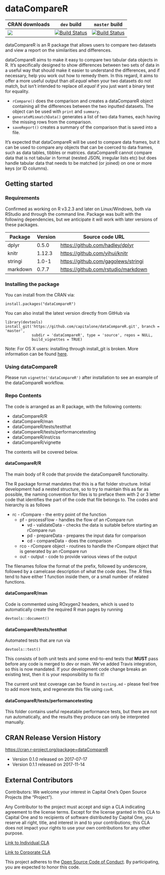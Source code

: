 # dataCompareR

|CRAN downloads|`dev` build|`master` build|
|------|-----|-----|
|[![](http://cranlogs.r-pkg.org/badges/dataCompareR)](http://cran.rstudio.com/web/packages/dataCompareR/index.html) |[![Build Status](https://travis-ci.org/capitalone/dataCompareR.svg?branch=dev)](https://travis-ci.org/capitalone/dataCompareR) | [![Build Status](https://travis-ci.org/capitalone/dataCompareR.svg?branch=master)](https://travis-ci.org/capitalone/dataCompareR)|


dataCompareR is an R package that allows users to compare two datasets and view a report on the similarities and differences. 

dataCompareR aims to make it easy to compare two tabular data objects in R. It’s specifically designed to show differences between two sets of data in a useful way that should make it easier to understand the differences, and if necessary, help you work out how to remedy them. In this regard, it aims to offer a more useful output than *all.equal* when your two datasets do not match, but isn’t intended to replace *all.equal* if you just want a binary test for equality.

- `rCompare()` does the comparison and creates a dataCompareR object containing all the differences between the two inputted datasets. The object can be used with `print` and `summary`.
- `generateMismatchData()` generates a list of two data frames, each having the missing rows from the comparison.
- `saveReport()` creates a summary of the comparison that is saved into a file.

It’s expected that dataCompareR will be used to compare data frames, but it can be used to compare any objects that can be coerced to data frames, such as data tables, tibbles or matrices. dataCompareR cannot compare data that is not tabular in format (nested JSON, irregular lists etc) but does handle tabular data that needs to be matched (or joined) on one or more keys (or ID columns).

## Getting started

### Requirements

Confirmed as working on R v3.2.3 and later on Linux/Windows, both via RStudio and through the command line.
Package was built with the following dependencies, but we anticipate it will work with later versions of these packages.

| Package|Version|Source code URL|
| ---|---|--- |
|dplyr|	0.5.0|	https://github.com/hadley/dplyr |
|knitr|	1.12.3|	https://github.com/yihui/knitr |
|stringi|	1.0-1|	https://github.com/gagolews/stringi |
|markdown|0.7.7|	https://github.com/rstudio/markdown |

### Installing the package

You can install from the CRAN via: 

```{r}
install.packages("dataCompareR")
```

You can also install the latest version directly from GitHub via


```{r}
library(devtools)
install_git('https://github.com/capitalone/dataCompareR.git', branch = 'master',
            subdir = 'dataCompareR', type = 'source', repos = NULL,
            build_vignettes = TRUE)
```

Note: For OS X users: installing through install_git is broken. More information can be found [here](https://github.com/ropensci/git2r/issues/331). 

### Using dataCompareR

Please run `vignette('dataCompareR')` after installation to see an example of the dataCompareR workflow.

### Repo Contents 

The code is arranged as an R package, with the following contents:

- dataCompareR/R
- dataCompareR/man
- dataCompareR/tests/testthat
- dataCompareR/tests/performancetesting
- dataCompareR/inst/css
- dataCompareR/vignette

The contents will be covered below.

#### dataCompareR/R

The main body of R code that provide the dataCompareR functionality.

The R package format mandates that this is a flat folder structure. Initial development had a nested structure, so to try to maintain this as far as possible, the naming convention for files is to preface them with 2 or 3 letter code that identifies the part of the code that file belongs to. The codes and hierarchy is as follows

- rc - rCompare - the entry point of the function
    - pf - processFlow - handles the flow of an rCompare run
        - vd - validateData - checks the data is suitable before starting an rCompare run
        - pd - prepareData - prepares the input data for comparison
        - cd - compareData - does the comparison
    - rco - rCompare object - routines to handle the rCompare object that is generated by an rCompare run
    - out - output - code to provide various views of the output

The filenames follow the format of the prefix, followed by underscore, followed by a camelcase description of what the code does. The .R files tend to have either 1 function inside them, or a small number of related functions.

#### dataCompareR/man 

Code is commented using ROxygen2 headers, which is used to automatically create the required R man pages by running

``devtools::document()``

#### dataCompareR/tests/testthat

Automated tests that are run via 

``devtools::test()``

This consists of both unit tests and some end-to-end tests that **MUST** pass before any code is merged to dev or main. We've added Travis integration, so this is now mandated. If your development code change breaks an existing test, then it is your responsibility to fix it! 

The current unit test coverage can be found in `testing.md` -  please feel free to add more tests, and regenerate this file using `covR`.

#### dataCompareR/tests/performancetesting

This folder contains useful repeatable performance tests, but there are not run automatically, and the results they produce can only be interpreted manually.

## CRAN Release Version History

https://cran.r-project.org/package=dataCompareR

- Version 0.1.0 released on 2017-07-17
- Version 0.1.1 released on 2017-11-14

## External Contributors

Contributors: We welcome your interest in Capital One’s Open Source Projects (the “Project”). 

Any Contributor to the project must accept and sign a CLA indicating agreement to the license terms. Except for the license granted in this CLA to Capital One and to recipients of software distributed by Capital One, you reserve all right, title, and interest in and to your contributions; this CLA does not impact your rights to use your own contributions for any other purpose. 

[Link to Individual CLA](https://docs.google.com/forms/d/19LpBBjykHPox18vrZvBbZUcK6gQTj7qv1O5hCduAZFU/viewform)

[Link to Corporate CLA ](https://docs.google.com/forms/d/e/1FAIpQLSeAbobIPLCVZD_ccgtMWBDAcN68oqbAJBQyDTSAQ1AkYuCp_g/viewform)

This project adheres to the [Open Source Code of Conduct](https://developer.capitalone.com/single/code-of-conduct/). By participating, you are expected to honor this code. 
